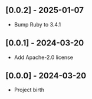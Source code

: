 ## [0.0.2] - 2025-01-07

- Bump Ruby to 3.4.1

## [0.0.1] - 2024-03-20

- Add Apache-2.0 license

## [0.0.0] - 2024-03-20

- Project birth
